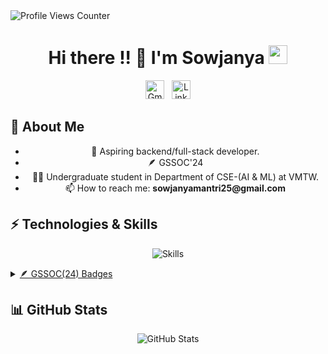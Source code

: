 <img alt="Profile Views Counter"  src="https://komarev.com/ghpvc/?username=s0wjanya" style="border-radius: 0px;" />

<h1 align="center">Hi there !! 👋   I'm Sowjanya <img src="https://emoji.slack-edge.com/T0172CCPGUW/party-blob/d7253707fa13e9ee.gif" width="30"/>  </h1>
<p align="center">
  <a href="mailto:sowjanyamantri25@gmail.com"><img alt="Gmail" height="30" src="https://img.shields.io/badge/Gmail-D14836?style=for-the-badge&logo=gmail&logoColor=white" /></a>&nbsp;&nbsp;
  <a href="YOUR_LINKEDIN_URL" target="_blank"><img alt="LinkedIn" height ="30" src="https://img.shields.io/badge/LinkedIn-%230077B5.svg?style=for-the-badge&logo=linkedin&logoColor=white" ></a>
</p>

<h2>🔭 About Me</h2>
<div style="text-align: center;">
  <ul style="list-style-type: disc;">
    <li>🔭 Aspiring backend/full-stack developer.</li>
    <li>🪶 GSSOC'24 </li>
    <li>👨‍💻 Undergraduate student in Department of CSE-(AI & ML) at VMTW.</li>
    <li>📫 How to reach me: <b>sowjanyamantri25@gmail.com </b></li>
  </ul>
</div>

## ⚡️ Technologies & Skills
<p align="center">
  <img src="https://skillicons.dev/icons?i=python,js,c,cpp,react,nodejs,expressjs,html,css,git,github,mysql,mongodb,pandas,numPy" alt="Skills" />
</p>

<details>
  <summary><span style="text-decoration: underline;">🪶 GSSOC(24) Badges</span></summary>
  <div style='display:flex; align-items:center; flex-wrap: wrap; gap: 10px; justify-content: center;'>
    <a href="https://gssoc.girlscript.tech/leaderboard">
      <img src="https://raw.githubusercontent.com/GSSoC24/Postman-Challenge/main/docs/assets/Postman%20White.png" width="100px" height="100px" alt="Postman Badge"/>
      <img src="https://raw.githubusercontent.com/GSSoC24/Postman-Challenge/main/docs/assets/1.png" width="100px" height="100px" alt="Badge 1"/>
      <img src="https://raw.githubusercontent.com/GSSoC24/Postman-Challenge/main/docs/assets/2.png" width="100px" height="100px" alt="Badge 2"/>
      <img src="https://raw.githubusercontent.com/GSSoC24/Postman-Challenge/main/docs/assets/3.png" width="100px" height="100px" alt="Badge 3"/>
      <img src="https://raw.githubusercontent.com/GSSoC24/Postman-Challenge/main/docs/assets/4.png" width="100px" height="100px" alt="Badge 4"/>
      <img src="https://raw.githubusercontent.com/GSSoC24/Postman-Challenge/main/docs/assets/5.png" width="100px" height="100px" alt="Badge 5"/>
    </a>
  </div>
</details>

## 📊 GitHub Stats
<p align="center">
  <img src="https://github-readme-stats.vercel.app/api?username=s0wjanyaa&show_icons=true&theme=radical" alt="GitHub Stats" />
</p>
<!--
**s0wjanyaa/s0wjanyaa** is a ✨ _special_ ✨ repository because its `README.md` (this file) appears on your GitHub profile.

Here are some ideas to get you started:

- 🔭 I’m currently working on ...
- 🌱 I’m currently learning ...
- 👯 I’m looking to collaborate on ...
- 🤔 I’m looking for help with ...
- 💬 Ask me about ...
- 📫 How to reach me: ...
- 😄 Pronouns: ...
- ⚡ Fun fact: ...
-->
